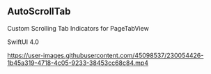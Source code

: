 ## AutoScrollTab

Custom Scrolling Tab Indicators for PageTabView

SwiftUI 4.0 



https://user-images.githubusercontent.com/45098537/230054426-1b45a319-4718-4c05-9233-38453cc68c84.mp4

